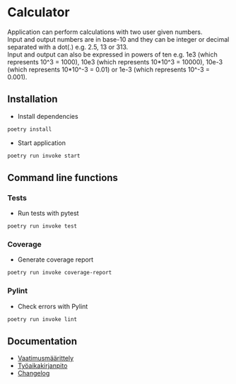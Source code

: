 # Calculator
Application can perform calculations with two user given numbers.  
Input and output numbers are in base-10 and they can be integer or decimal separated with a dot(.) e.g. 2.5, 13 or 313.  
Input and output can also be expressed in powers of ten e.g. 1e3 (which represents 10^3 = 1000), 10e3 (which represents 10\*10^3 = 10000), 10e-3 (which represents 10\*10^-3 = 0.01) or 1e-3 (which represents 10^-3 = 0.001).

## Installation
- Install dependencies
```bash
poetry install
```

- Start application
```bash
poetry run invoke start
```

## Command line functions

### Tests
- Run tests with pytest
```bash
poetry run invoke test
```

### Coverage
- Generate coverage report
```bash
poetry run invoke coverage-report
```

### Pylint
- Check errors with Pylint
```bash
poetry run invoke lint
```

## Documentation

- [Vaatimusmäärittely](https://github.com/n0spoon/ot-harjoitustyo/blob/master/dokumentaatio/vaatimusmaarittely.md)
- [Työaikakirjanpito](https://github.com/n0spoon/ot-harjoitustyo/blob/master/dokumentaatio/tuntikirjanpito.md)
- [Changelog](https://github.com/n0spoon/ot-harjoitustyo/blob/master/dokumentaatio/changelog.md)
